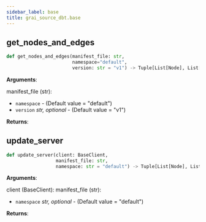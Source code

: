 ```yaml
---
sidebar_label: base
title: grai_source_dbt.base
---
```


## get\_nodes\_and\_edges

```python
def get_nodes_and_edges(manifest_file: str,
                        namespace="default",
                        version: str = "v1") -> Tuple[List[Node], List[Edge]]
```

**Arguments**:

  manifest_file (str):
- `namespace` - (Default value = &quot;default&quot;)
- `version` _str, optional_ - (Default value = &quot;v1&quot;)


**Returns**:



## update\_server

```python
def update_server(client: BaseClient,
                  manifest_file: str,
                  namespace: str = "default") -> Tuple[List[Node], List[Edge]]
```

**Arguments**:

  client (BaseClient):
  manifest_file (str):
- `namespace` _str, optional_ - (Default value = &quot;default&quot;)


**Returns**:
